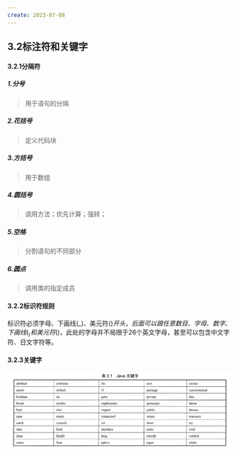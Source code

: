 ```yaml
---
create: 2023-07-08
---
```

## 3.2标注符和关键字

#### 3.2.1分隔符

##### 1.分号

> 用于语句的分隔

##### 2.花括号

> 定义代码块

##### 3.方括号

> 用于数组

##### 4.圆括号

> 调用方法；优先计算；强转；

##### 5.空格

> 分割语句的不同部分

##### 6.圆点

> 调用类的指定成员

#### 3.2.2标识符规则

标识符必须字母、下画线(_)、美元符($)开头，后面可以跟任意数目、字母、数字、下画线(_)和美元符($)，此处的字母并不局限于26个英文字母，甚至可以包含中文字符、日文字符等。

#### 3.2.3关键字

![](picture/Java关键字.png)



